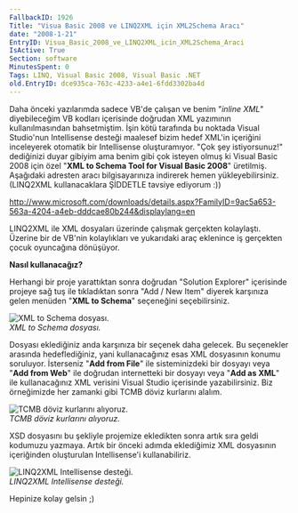 ```yaml
---
FallbackID: 1926
Title: "Visua Basic 2008 ve LINQ2XML için XML2Schema Aracı"
date: "2008-1-21"
EntryID: Visua_Basic_2008_ve_LINQ2XML_icin_XML2Schema_Araci
IsActive: True
Section: software
MinutesSpent: 0
Tags: LINQ, Visual Basic 2008, Visual Basic .NET
old.EntryID: dce935ca-763c-4233-a4e1-6fdd3302ba4d
---
```

Daha önceki yazılarımda sadece VB'de çalışan ve benim "*inline XML*"
diyebileceğim VB kodları içerisinde doğrudan XML yazımının
kullanılmasından bahsetmiştim. İşin kötü tarafında bu noktada Visual
Studio'nun Intellisense desteği maalesef bizim hedef XML'in içeriğini
inceleyerek otomatik bir Intellisense oluşturamıyor. "Çok şey
istiyorsunuz!" dediğinizi duyar gibiyim ama benim gibi çok isteyen olmuş
ki Visual Basic 2008 için özel "**XML to Schema Tool for Visual Basic
2008**" üretilmiş. Aşağıdaki adresten aracı bilgisayarınıza indirerek
hemen yükleyebilirsiniz. (LINQ2XML kullanacaklara ŞİDDETLE tavsiye
ediyorum :))

<http://www.microsoft.com/downloads/details.aspx?FamilyID=9ac5a653-563a-4204-a4eb-dddcae80b244&displaylang=en>

LINQ2XML ile XML dosyaları üzerinde çalışmak gerçekten kolaylaştı.
Üzerine bir de VB'nin kolaylıkları ve yukarıdaki araç eklenince iş
gerçekten çocuk oyuncağına dönüşüyor.

**Nasıl kullanacağız?**

Herhangi bir proje yarattıktan sonra doğrudan "Solution Explorer"
içerisinde projeye sağ tuş ile tıkladıktan sonra "Add / New Item"
diyerek karşınıza gelen menüden "**XML to Schema**" seçeneğini
seçebilirsiniz.

![XML to Schema
dosyası.](media/Visua_Basic_2008_ve_LINQ2XML_icin_XML2Schema_Araci/20012008_1.png)\
*XML to Schema dosyası.*

Dosyası eklediğiniz anda karşınıza bir seçenek daha gelecek. Bu
seçenekler arasında hedeflediğiniz, yani kullanacağınız esas XML
dosyasının konumu soruluyor. İsterseniz "**Add from File**" ile
sisteminizdeki bir dosyayı veya "**Add from Web**" ile doğrudan
internetteki bir dosyayı veya "**Add as XML**" ile kullanacağınız XML
verisini Visual Studio içerisinde yazabilirsiniz. Biz örneğimizde her
zamanki gibi TCMB döviz kurlarını alalım.

![TCMB döviz kurlarını
alıyoruz.](media/Visua_Basic_2008_ve_LINQ2XML_icin_XML2Schema_Araci/20012008_2.png)\
*TCMB döviz kurlarını alıyoruz.*

XSD dosyasını bu şekliyle projemize ekledikten sonra artık sıra geldi
kodumuzu yazmaya. Artık bir önceki adımda eklediğimiz XML dosyasının
içeriğinden oluşturulan Intellisense'i kullanabiliriz.

![LINQ2XML Intellisense
desteği.](media/Visua_Basic_2008_ve_LINQ2XML_icin_XML2Schema_Araci/20012008_3.png)\
*LINQ2XML Intellisense desteği.*

Hepinize kolay gelsin ;)


